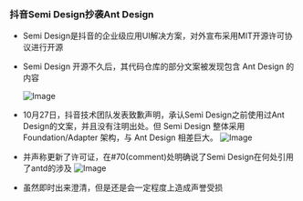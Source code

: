 ### 抖音Semi Design抄袭Ant Design

- Semi Design是抖音的企业级应用UI解决方案，对外宣布采用MIT开源许可协议进行开源


- Semi Design 开源不久后，其代码仓库的部分文案被发现包含 Ant Design 的内容

  ![Image](D:\OpenSourceCases\image\Semi1.png)


- 10月27日，抖音技术团队发表致歉声明，承认Semi Design之前使用过Ant Design的文案，并且没有注明出处。但 Semi Design 整体采用 Foundation/Adapter 架构，与 Ant Design 相差巨大。
  ![Image](D:\OpenSourceCases\image\Semi3.png)
  

- 并声称更新了许可证，在#70(comment)处明确说了Semi Design在何处引用了antd的涉及
  ![Image](D:\OpenSourceCases\image\Semi2.png)
  

- 虽然即时出来澄清，但是还是会一定程度上造成声誉受损